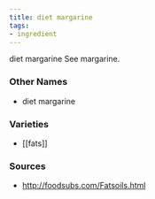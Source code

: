 ```yaml
---
title: diet margarine
tags:
- ingredient
---
```

diet margarine See margarine.

### Other Names

* diet margarine

### Varieties

* [[fats]]

### Sources
* http://foodsubs.com/Fatsoils.html
